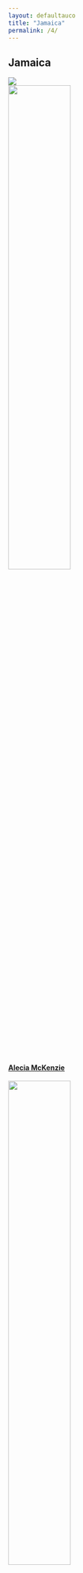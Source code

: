 ```yaml
---
layout: defaultauco
title: "Jamaica"
permalink: /4/
---
```

<div class="container-0">
    <div class="container-title">
        <span class="country"><h2>Jamaica</h2></span>
        <div class="photo-co">
          <img src="https://www.worldatlas.com/r/w768-q80/upload/b6/fd/7f/jm-01.png" >
    </div>
</div>
<!-- partial:index.partial.html -->
<div class="container">
  <div class="timeline clearfix">
  <div class="vertical-line">
 <div id="post-1" class="vesti-col timeline-post">
      <div class="vesti-content-wrapper">
        <div class="photo">
          <img src="https://www.babelio.com/users/AVT_Alecia-Mckenzie_6171.jpg" width="50%" height="50%">
          <div class="vesti-date-wrapper">
            <div class="vesti-date">
            </div>
          </div>
        </div>
        <div class="vesti-desc">
          <a class="desc-a" href="#">
            <h4><a href="{{ site.baseurl }}/amckenzie/">Alecia McKenzie</a></h4>
          </a>
        </div>
      </div>
    </div>
    <div id="post-2" class="vesti-col timeline-post">
   <div class="vesti-content-wrapper">
     <div class="photo">
       <img src="https://www.greenlightbookstore.com/sites/greenlightbookstore.com/files/adaptivetheme/Arthurs%2C%20Alexia%20crop.jpg" width="50%" height="50%">
       <div class="vesti-date-wrapper">
         <div class="vesti-date">
         </div>
       </div>
     </div>
     <div class="vesti-desc">
       <a class="desc-a" href="#">
         <h4><a href="{{ site.baseurl }}/aarthurs/">Alexia Arthurs</a></h4>
       </a>
     </div>
   </div>
 </div>
  <div id="post-3" class="vesti-col timeline-post">
   <div class="vesti-content-wrapper">
     <div class="photo">
       <img src="https://www.telegraph.co.uk/multimedia/archive/02281/groskop_main_2281756b.jpg" width="50%" height="50%">
       <div class="vesti-date-wrapper">
         <div class="vesti-date">
         </div>
       </div>
     </div>
     <div class="vesti-desc">
       <a class="desc-a" href="#">
         <h4><a href="{{ site.baseurl }}/astuart/">Andrea Stuart</a></h4>
       </a>
     </div>
   </div>
 </div>
 <div id="post-4" class="vesti-col timeline-post">
    <div class="vesti-content-wrapper">
      <div class="photo">
        <img src="https://m.media-amazon.com/images/M/MV5BNmQyZDU1ZGQtMmVjYy00NDFmLWI4NDQtZmU4YzAyMTJjYWE3XkEyXkFqcGdeQXVyMjY3MDk1ODA@._V1_.jpg" width="50%" height="50%">
        <div class="vesti-date-wrapper">
          <div class="vesti-date">
          </div>
        </div>
      </div>
      <div class="vesti-desc">
        <a class="desc-a" href="#">
          <h4><a href="{{ site.baseurl }}/abromfield/">Asha Bromfield</a></h4>
        </a>
      </div>
    </div>
  </div>
  <div id="post-5" class="vesti-col timeline-post">
    <div class="vesti-content-wrapper">
      <div class="photo">
        <img src="https://t4.ftcdn.net/jpg/03/40/12/49/360_F_340124934_bz3pQTLrdFpH92ekknuaTHy8JuXgG7fi.jpg" width="50%" height="50%">
        <div class="vesti-date-wrapper">
          <div class="vesti-date">
          </div>
        </div>
      </div>
      <div class="vesti-desc">
        <a class="desc-a" href="#">
          <h4><a href="{{ site.baseurl }}/acsinclair/">Augustus C. Sinclair</a></h4>
        </a>
      </div>
    </div>
  </div>
<div id="post-6" class="vesti-col timeline-post">
    <div class="vesti-content-wrapper">
      <div class="photo">
        <img src="https://0.academia-photos.com/673764/235147/61006743/s200_barbara.lalla.jpg" width="50%" height="50%">
        <div class="vesti-date-wrapper">
          <div class="vesti-date">
          </div>
        </div>
      </div>
      <div class="vesti-desc">
        <a class="desc-a" href="#">
          <h4><a href="{{ site.baseurl }}/blalla/">Barbara Lalla</a></h4>
        </a>
      </div>
    </div>
  </div>
<div id="post-7" class="vesti-col timeline-post">
    <div class="vesti-content-wrapper">
      <div class="photo">
        <img src="https://www.peepaltreepress.com/sites/default/files/styles/author_large/public/Christine%20Craig.jpg?itok=TMos-1WX" width="50%" height="50%">
        <div class="vesti-date-wrapper">
          <div class="vesti-date">
          </div>
        </div>
      </div>
      <div class="vesti-desc">
        <a class="desc-a" href="#">
          <h4><a href="{{ site.baseurl }}/ccraig/">Christine Craig</a></h4>
        </a>
      </div>
    </div>
  </div>
<div id="post-8" class="vesti-col timeline-post">
    <div class="vesti-content-wrapper">
      <div class="photo">
        <img src="https://t4.ftcdn.net/jpg/03/40/12/49/360_F_340124934_bz3pQTLrdFpH92ekknuaTHy8JuXgG7fi.jpg" width="50%" height="50%">
        <div class="vesti-date-wrapper">
          <div class="vesti-date">
          </div>
        </div>
      </div>
      <div class="vesti-desc">
        <a class="desc-a" href="#">
          <h4><a href="{{ site.baseurl }}/cthompson/">Claude Thompson</a></h4>
        </a>
      </div>
    </div>
  </div>
<div id="post-9" class="vesti-col timeline-post">
        <div class="vesti-content-wrapper">
          <div class="photo">
            <img src="https://t4.ftcdn.net/jpg/03/40/12/49/360_F_340124934_bz3pQTLrdFpH92ekknuaTHy8JuXgG7fi.jpg" width="50%" height="50%">
            <div class="vesti-date-wrapper">
              <div class="vesti-date">
              </div>
            </div>
          </div>
          <div class="vesti-desc">
            <a class="desc-a" href="#">
              <h4><a href="{{ site.baseurl }}/crwilliams/">Cynric R. Williams</a></h4>
            </a>
          </div>
        </div>
      </div>
<div id="post-10" class="vesti-col timeline-post">
            <div class="vesti-content-wrapper">
              <div class="photo">
                <img src="https://3.bp.blogspot.com/-05FVZ-58sIs/W3YQqAW9zdI/AAAAAAAADmk/QZw0OK9eUekEDBuCEM6vcNTOdJ86qNNygCLcBGAs/s1600/dennis%2Bscott.jpg" width="50%" height="50%">
                <div class="vesti-date-wrapper">
                  <div class="vesti-date">
                  </div>
                </div>
              </div>
              <div class="vesti-desc">
                <a class="desc-a" href="#">
                  <h4><a href="{{ site.baseurl }}/dscott/">Dennis Scott</a></h4>
                </a>
              </div>
            </div>
          </div>
<div id="post-11" class="vesti-col timeline-post">
    <div class="vesti-content-wrapper">
      <div class="photo">
        <img src="https://globalsocialtheory.org/wp-content/uploads/2019/07/Edith-Clarke-2.jpg.png" width="50%" height="50%">
        <div class="vesti-date-wrapper">
          <div class="vesti-date">
          </div>
        </div>
      </div>
      <div class="vesti-desc">
        <a class="desc-a" href="#">
          <h4><a href="{{ site.baseurl }}/eclarke/">Edith Clarke</a></h4>
        </a>
      </div>
    </div>
  </div>
  <div id="post-12" class="vesti-col timeline-post">
    <div class="vesti-content-wrapper">
      <div class="photo">
        <img src="https://www.amacad.org/sites/default/files/person/headshots/Baugh_Headshot.jpg" width="50%" height="50%">
        <div class="vesti-date-wrapper">
          <div class="vesti-date">
          </div>
        </div>
      </div>
      <div class="vesti-desc">
        <a class="desc-a" href="#">
          <h4><a href="{{ site.baseurl }}/ebaugh/">Edward Baugh</a></h4>
        </a>
      </div>
    </div>
  </div>
<div id="post-13" class="vesti-col timeline-post">
         <div class="vesti-content-wrapper">
           <div class="photo">
             <img src="https://upload.wikimedia.org/wikipedia/commons/thumb/a/aa/Erna_Brodber.jpg/220px-Erna_Brodber.jpg" width="50%" height="50%">
             <div class="vesti-date-wrapper">
               <div class="vesti-date">
               </div>
             </div>
           </div>
           <div class="vesti-desc">
             <a class="desc-a" href="#">
             <h4><a href="{{ site.baseurl }}/ebrodber/">Erna Brodber</a></h4>
             </a>
           </div>
         </div>
       </div>
<div id="post-14" class="vesti-col timeline-post">
         <div class="vesti-content-wrapper">
           <div class="photo">
             <img src="https://upload.wikimedia.org/wikipedia/commons/6/61/Evan_Jones.jpg" width="50%" height="50%">
             <div class="vesti-date-wrapper">
               <div class="vesti-date">
               </div>
             </div>
           </div>
           <div class="vesti-desc">
             <a class="desc-a" href="#">
             <h4><a href="{{ site.baseurl }}/ejones/">Evan Jones</a></h4>
             </a>
           </div>
         </div>
       </div>
  <div id="post-15" class="vesti-col timeline-post">
    <div class="vesti-content-wrapper">
      <div class="photo">
        <img src="https://i0.wp.com/nlj.gov.jm/wp-content/uploads/2017/04/everard_palmer.jpg?w=327&ssl=1" width="50%" height="50%">
        <div class="vesti-date-wrapper">
     <div class="vesti-date">
        </div>
      </div>
    </div>
      <div class="vesti-desc">
        <a class="desc-a" href="#">
          <h4><a href="{{ site.baseurl }}/epalmer/">Everard C. Palmer</a></h4>
        </a>
      </div>
    </div>
  </div>
<div id="post-16" class="vesti-col timeline-post">
    <div class="vesti-content-wrapper">
      <div class="photo">
        <img src="https://www.peepaltreepress.com/sites/default/files/styles/author_large/public/george%20campbell_0.jpg?itok=Au4IlZoS" width="50%" height="50%">
        <div class="vesti-date-wrapper">
     <div class="vesti-date">
        </div>
      </div>
    </div>
      <div class="vesti-desc">
        <a class="desc-a" href="#">
          <h4><a href="{{ site.baseurl }}/gcampbell/">George Campbell</a></h4>
        </a>
      </div>
    </div>
  </div>
<div id="post-17" class="vesti-col timeline-post">
    <div class="vesti-content-wrapper">
      <div class="photo">
        <img src="https://www.miamibookfair.com/wp-content/uploads/2017/10/philp_geoffrey.jpg" width="50%" height="50%">
        <div class="vesti-date-wrapper">
     <div class="vesti-date">
        </div>
      </div>
    </div>
      <div class="vesti-desc">
        <a class="desc-a" href="#">
          <h4><a href="{{ site.baseurl }}/gphilp/">Geoffrey Philp</a></h4>
        </a>
      </div>
    </div>
  </div>
  <div id="post-18" class="vesti-col timeline-post">
    <div class="vesti-content-wrapper">
      <div class="photo">
        <img src="https://cdn1.booknode.com/author_picture/955/herbert-g-de-lisser-954850-250-400.jpg" width="50%" height="50%">
        <div class="vesti-date-wrapper">
     <div class="vesti-date">
        </div>
      </div>
    </div>
      <div class="vesti-desc">
        <a class="desc-a" href="#">
          <h4><a href="{{ site.baseurl }}/hgdlisser/">Herbert George De Lisser</a></h4>
        </a>
      </div>
    </div>
  </div>
<div id="post-19" class="vesti-col timeline-post">
    <div class="vesti-content-wrapper">
      <div class="photo">
        <img src="https://upload.wikimedia.org/wikipedia/en/e/e6/Ira_Lunan_Ferguson.jpg" width="50%" height="50%">
        <div class="vesti-date-wrapper">
     <div class="vesti-date">
        </div>
      </div>
    </div>
      <div class="vesti-desc">
        <a class="desc-a" href="#">
          <h4><a href="{{ site.baseurl }}/ilferguson/">Ira Lunan Ferguson</a></h4>
        </a>
      </div>
    </div>
  </div>
<div id="post-20" class="vesti-col timeline-post">
        <div class="vesti-content-wrapper">
          <div class="photo">
            <img src="https://img.huffingtonpost.com/asset/5d02a135240000300f8fd4a8.jpeg?ops=scalefit_720_noupscale&format=webp" width="50%" height="50%">
            <div class="vesti-date-wrapper">
         <div class="vesti-date">
            </div>
          </div>
        </div>
          <div class="vesti-desc">
            <a class="desc-a" href="#">
              <h4><a href="{{ site.baseurl }}/jbreeze/">Jean Breeze</a></h4>
            </a>
          </div>
        </div>
      </div>
<div id="post-21" class="vesti-col timeline-post">
                <div class="vesti-content-wrapper">
                  <div class="photo">
                    <img src="https://t4.ftcdn.net/jpg/03/40/12/49/360_F_340124934_bz3pQTLrdFpH92ekknuaTHy8JuXgG7fi.jpg" width="50%" height="50%">
                    <div class="vesti-date-wrapper">
                 <div class="vesti-date">
                    </div>
                  </div>
                </div>
                  <div class="vesti-desc">
                    <a class="desc-a" href="#">
                      <h4><a href="{{ site.baseurl }}/jdcosta/">Jean D'Costa</a></h4>
                    </a>
                  </div>
                </div>
              </div>
<div id="post-22" class="vesti-col timeline-post">
                <div class="vesti-content-wrapper">
                  <div class="photo">
                    <img src="https://www.duniamagazine.com/wp-content/uploads/2014/06/jean-goulbourne-DUNIA.jpg" width="50%" height="50%">
                    <div class="vesti-date-wrapper">
                 <div class="vesti-date">
                    </div>
                  </div>
                </div>
                  <div class="vesti-desc">
                    <a class="desc-a" href="#">
                      <h4><a href="{{ site.baseurl }}/jgoulbourne/">Jean Goulbourne</a></h4>
                    </a>
                  </div>
                </div>
              </div>
    <div id="post-23" class="vesti-col timeline-post">
    <div class="vesti-content-wrapper">
      <div class="photo">
        <img src="https://t4.ftcdn.net/jpg/03/40/12/49/360_F_340124934_bz3pQTLrdFpH92ekknuaTHy8JuXgG7fi.jpg" width="50%" heigh="50%">
        <div class="vesti-date-wrapper">
     <div class="vesti-date">
        </div>
      </div>
    </div>
      <div class="vesti-desc">
        <a class="desc-a" href="#">
          <h4><a href="{{ site.baseurl }}/jbent/">Jennifer Bent</a></h4>
        </a>
      </div>
    </div>
  </div>
  <div id="post-24" class="vesti-col timeline-post">
    <div class="vesti-content-wrapper">
      <div class="photo">
        <img src="https://repeatingislands.files.wordpress.com/2018/12/jfigueroa.jpg" width="50%" heigh="50%">
        <div class="vesti-date-wrapper">
     <div class="vesti-date">
        </div>
      </div>
    </div>
      <div class="vesti-desc">
        <a class="desc-a" href="#">
          <h4><a href="{{ site.baseurl }}/jjfigueroa/">John J Figueroa</a></h4>
        </a>
      </div>
    </div>
  </div>
  <div id="post-25" class="vesti-col timeline-post">
  <div class="vesti-content-wrapper">
    <div class="photo">
      <img src="https://guardian.ng/wp-content/uploads/2018/04/Lindsay-Barrett-974x548.jpg" width="50%" heigh="50%">
      <div class="vesti-date-wrapper">
   <div class="vesti-date">
      </div>
    </div>
  </div>
    <div class="vesti-desc">
      <a class="desc-a" href="#">
        <h4><a href="{{ site.baseurl }}/lbarett/">Lindsay Barett</a></h4>
      </a>
    </div>
  </div>
</div>
<div id="post-26" class="vesti-col timeline-post">
  <div class="vesti-content-wrapper">
    <div class="photo">
      <img src="https://panamericanworld.com/en/wp-content/uploads/sites/2/2019/06/Lorna_Goodison_Tornto.jpg" width="50%" heigh="50%">
      <div class="vesti-date-wrapper">
   <div class="vesti-date">
      </div>
    </div>
  </div>
    <div class="vesti-desc">
      <a class="desc-a" href="#">
        <h4><a href="{{ site.baseurl }}/lgoodison/">Lorna Goodison</a></h4>
      </a>
    </div>
  </div>
</div>
<div id="post-27" class="vesti-col timeline-post">
<div class="vesti-content-wrapper">
  <div class="photo">
    <img src="https://images.squarespace-cdn.com/content/v1/60fae6b7bc290e498e60c336/1627217170745-IW160FLU01ZBPAH7K39D/profile+pic.jpeg?format=500w" width="50%" heigh="50%">
    <div class="vesti-date-wrapper">
 <div class="vesti-date">
    </div>
  </div>
</div>
  <div class="vesti-desc">
    <a class="desc-a" href="#">
      <h4><a href="{{ site.baseurl }}/mcard/"> Maisy Card</a></h4>
    </a>
  </div>
</div>
</div>
<div id="post-28" class="vesti-col timeline-post">
<div class="vesti-content-wrapper">
<div class="photo">
  <img src="https://www.colorado.edu/bfa/sites/default/files/styles/medium/public/people/marcia_douglas_097pc-1.jpg?itok=iUFgYmQV" width="50%" height="50%">
  <div class="vesti-date-wrapper">
<div class="vesti-date">
  </div>
</div>
</div>
<div class="vesti-desc">
  <a class="desc-a" href="#">
    <h4><a href="{{ site.baseurl }}/mdouglas/"> Marcia Douglas</a></h4>
  </a>
</div>
</div>
</div>
<div id="post-29" class="vesti-col timeline-post">
<div class="vesti-content-wrapper">
<div class="photo">
  <img src="https://t4.ftcdn.net/jpg/03/40/12/49/360_F_340124934_bz3pQTLrdFpH92ekknuaTHy8JuXgG7fi.jpg" width="50%" height="50%">
  <div class="vesti-date-wrapper">
<div class="vesti-date">
  </div>
</div>
</div>
<div class="vesti-desc">
  <a class="desc-a" href="#">
    <h4><a href="{{ site.baseurl }}/mrsquires/"> Maria Roberts-Squires</a></h4>
  </a>
</div>
</div>
</div>
<div id="post-30" class="vesti-col timeline-post">
<div class="vesti-content-wrapper">
<div class="photo">
  <img src="https://t4.ftcdn.net/jpg/03/40/12/49/360_F_340124934_bz3pQTLrdFpH92ekknuaTHy8JuXgG7fi.jpg" width="50%" height="50%">
  <div class="vesti-date-wrapper">
<div class="vesti-date">
  </div>
</div>
</div>
<div class="vesti-desc">
  <a class="desc-a" href="#">
    <h4><a href="{{ site.baseurl }}/mfarquharson/">May Farquharson</a></h4>
  </a>
</div>
</div>
</div>
<div id="post-31" class="vesti-col timeline-post">
    <div class="vesti-content-wrapper">
      <div class="photo">
        <img src="http://afropean.com/wp-content/uploads/2014/09/mervyn-morris-2-may-2014.jpg" width="50%" height="50%">
        <div class="vesti-date-wrapper">
          <div class="vesti-date">
          </div>
        </div>
      </div>
      <div class="vesti-desc">
        <a class="desc-a" href="#">
          <h4><a href="{{ site.baseurl }}/mmorris/">Mervyn Morris</a></h4>
        </a>
      </div>
    </div>
  </div>
   <div id="post-32" class="vesti-col timeline-post">
    <div class="vesti-content-wrapper">
      <div class="photo">
        <img src="https://2.bp.blogspot.com/_Ca61V1Z1LU0/THIiT8Oe4uI/AAAAAAAALQM/a6QKhY4f9gE/s1600/michael+smith+foto+3.jpg" width="50%" height="50%">
        <div class="vesti-date-wrapper">
          <div class="vesti-date">
          </div>
        </div>
      </div>
      <div class="vesti-desc">
        <a class="desc-a" href="#">
          <h4><a href="{{ site.baseurl }}/msmith/">Michael Smith</a></h4>
        </a>
      </div>
    </div>
  </div>
  <div id="post-33" class="vesti-col timeline-post">
     <div class="vesti-content-wrapper">
       <div class="photo">
         <img src="https://images.gr-assets.com/authors/1382538956p8/474878.jpg" width="50%" height="50%">
         <div class="vesti-date-wrapper">
           <div class="vesti-date">
           </div>
         </div>
       </div>
       <div class="vesti-desc">
         <a class="desc-a" href="#">
           <h4><a href="{{ site.baseurl }}/mthelwell/">Michael Thelwell</a></h4>
         </a>
       </div>
     </div>
   </div>
<div id="post-34" class="vesti-col timeline-post">
     <div class="vesti-content-wrapper">
       <div class="photo">
         <img src="https://upload.wikimedia.org/wikipedia/commons/7/74/Worldcon_75_in_Helsinki_2017_29.jpg" width="50%" height="50%">
         <div class="vesti-date-wrapper">
           <div class="vesti-date">
           </div>
         </div>
       </div>
       <div class="vesti-desc">
         <a class="desc-a" href="#">
           <h4><a href="{{ site.baseurl }}/nhopkinson/">Nalo Hopkinson</a></h4>
         </a>
       </div>
     </div>
   </div>
<div id="post-35" class="vesti-col timeline-post">
     <div class="vesti-content-wrapper">
       <div class="photo">
         <img src="https://t4.ftcdn.net/jpg/03/40/12/49/360_F_340124934_bz3pQTLrdFpH92ekknuaTHy8JuXgG7fi.jpg" width="50%" height="50%">
         <div class="vesti-date-wrapper">
           <div class="vesti-date">
           </div>
         </div>
       </div>
       <div class="vesti-desc">
         <a class="desc-a" href="#">
           <h4><a href="{{ site.baseurl }}/nroy/">Namba Roy</a></h4>
         </a>
       </div>
     </div>
   </div>
<div id="post-35" class="vesti-col timeline-post">
     <div class="vesti-content-wrapper">
       <div class="photo">
         <img src="https://images.gr-assets.com/authors/1397332349p5/251113.jpg" width="50%" height="50%">
         <div class="vesti-date-wrapper">
           <div class="vesti-date">
           </div>
         </div>
       </div>
       <div class="vesti-desc">
         <a class="desc-a" href="#">
           <h4><a href="{{ site.baseurl }}/osenior/">Olive Senior</a></h4>
         </a>
       </div>
     </div>
   </div>
<div id="post-35" class="vesti-col timeline-post">
     <div class="vesti-content-wrapper">
       <div class="photo">
         <img src="https://25xvvp9qksr39jp1815u6s1l-wpengine.netdna-ssl.com/wp-content/uploads/2021/02/Opal-Palmer-Adisa-1024x684.jpg" width="50%" height="50%">
         <div class="vesti-date-wrapper">
           <div class="vesti-date">
           </div>
         </div>
       </div>
       <div class="vesti-desc">
         <a class="desc-a" href="#">
           <h4><a href="{{ site.baseurl }}/opadisa/">Opal Palmer Adisa</a></h4>
         </a>
       </div>
     </div>
   </div>

   <div id="post-36" class="vesti-col timeline-post">
     <div class="vesti-content-wrapper">
       <div class="photo">
         <img src="https://static.wikia.nocookie.net/pennyspoetry/images/8/85/PamelaMordecai.jpg" width="50%" height="50%">
         <div class="vesti-date-wrapper">
           <div class="vesti-date">
           </div>
         </div>
       </div>
       <div class="vesti-desc">
         <a class="desc-a" href="#">
           <h4><a href="{{ site.baseurl }}/pmordecai/">Pamela Mordecai</a></h4>
         </a>
       </div>
     </div>
   </div>
   <div id="post-36" class="vesti-col timeline-post">
     <div class="vesti-content-wrapper">
       <div class="photo">
         <img src="https://upload.wikimedia.org/wikipedia/commons/a/a5/Portrait_of_Peter_Abrahams_LCCN2004662473_%28crop%29.jpg" width="50%" height="50%">
         <div class="vesti-date-wrapper">
           <div class="vesti-date">
           </div>
         </div>
       </div>
       <div class="vesti-desc">
         <a class="desc-a" href="#">
           <h4><a href="{{ site.baseurl }}/pabrahams/">Peter Abrahams</a></h4>
         </a>
       </div>
     </div>
   </div>
 <div id="post-37" class="vesti-col timeline-post">
     <div class="vesti-content-wrapper">
       <div class="photo">
         <img src="https://ran-s3.s3.amazonaws.com/petrinearcher.com/s3fs-public/images/pa-feature.jpg" width="50%" height="50%">
         <div class="vesti-date-wrapper">
           <div class="vesti-date">
           </div>
         </div>
       </div>
       <div class="vesti-desc">
         <a class="desc-a" href="#">
           <h4><a href="{{ site.baseurl }}/parcher/">Petrine Archer</a></h4>
         </a>
       </div>
     </div>
   </div>
 <div id="post-38" class="vesti-col timeline-post">
     <div class="vesti-content-wrapper">
       <div class="photo">
         <img src="https://t4.ftcdn.net/jpg/03/40/12/49/360_F_340124934_bz3pQTLrdFpH92ekknuaTHy8JuXgG7fi.jpg" width="50%" height="50%">
         <div class="vesti-date-wrapper">
           <div class="vesti-date">
           </div>
         </div>
       </div>
       <div class="vesti-desc">
         <a class="desc-a" href="#">
           <h4><a href="{{ site.baseurl }}/rlcaarons/">R. L. C. Aarons</a></h4>
         </a>
       </div>
     </div>
   </div>
 <div id="post-39" class="vesti-col timeline-post">
         <div class="vesti-content-wrapper">
           <div class="photo">
             <img src="https://www.peepaltreepress.com/sites/default/files/styles/author_large/public/Rachel%20Manley_1.jpg?itok=DFr3t7QJ" width="50%" height="50%">
             <div class="vesti-date-wrapper">
               <div class="vesti-date">
               </div>
             </div>
           </div>
           <div class="vesti-desc">
             <a class="desc-a" href="#">
               <h4><a href="{{ site.baseurl }}/rmanley/">Rachel Manley</a></h4>
             </a>
           </div>
         </div>
       </div>
 <div id="post-40" class="vesti-col timeline-post">
         <div class="vesti-content-wrapper">
           <div class="photo">
             <img src="http://idata.over-blog.com/0/57/55/67/Album-2/0086-photo-N.Roy.JPG" width="50%" height="50%">
             <div class="vesti-date-wrapper">
               <div class="vesti-date">
               </div>
             </div>
           </div>
           <div class="vesti-desc">
             <a class="desc-a" href="#">
               <h4><a href="{{ site.baseurl }}/rnamba/">Roy Namba</a></h4>
             </a>
           </div>
         </div>
       </div>
 <div id="post-41" class="vesti-col timeline-post">
             <div class="vesti-content-wrapper">
               <div class="photo">
                 <img src="https://saracollinsauthor.com/wp-content/uploads/2020/09/sara-collins-headshot-rebecca-davidson.jpg" width="50%" height="50%">
                 <div class="vesti-date-wrapper">
                   <div class="vesti-date">
                   </div>
                 </div>
               </div>
               <div class="vesti-desc">
                 <a class="desc-a" href="#">
                   <h4><a href="{{ site.baseurl }}/scollins/">Sara Collins</a></h4>
                 </a>
               </div>
             </div>
           </div>
 <div id="post-42" class="vesti-col timeline-post">
             <div class="vesti-content-wrapper">
               <div class="photo">
                 <img src="https://pbs.twimg.com/media/End6eeJW8AAzMn1.jpg" width="50%" height="50%">
                 <div class="vesti-date-wrapper">
                   <div class="vesti-date">
                   </div>
                 </div>
               </div>
               <div class="vesti-desc">
                 <a class="desc-a" href="#">
                   <h4><a href="{{ site.baseurl }}/swynter/">Sylvia Wynter</a></h4>
                 </a>
               </div>
             </div>
           </div>
 <div id="post-43" class="vesti-col timeline-post">
             <div class="vesti-content-wrapper">
               <div class="photo">
                 <img src="https://images.mubicdn.net/images/cast_member/41641/cache-375539-1538265762/image-w856.jpg?size=160x" width="50%" height="50%">
                 <div class="vesti-date-wrapper">
                   <div class="vesti-date">
                   </div>
                 </div>
               </div>
               <div class="vesti-desc">
                 <a class="desc-a" href="#">
                   <h4><a href="{{ site.baseurl }}/tdrhone/">Trevor D Rhone</a></h4>
                 </a>
               </div>
             </div>
           </div>
 <div id="post-44" class="vesti-col timeline-post">
     <div class="vesti-content-wrapper">
       <div class="photo">
         <img src="https://bluebanyanbooks.com/wp-content/uploads/2020/12/una-marson-thumb.jpg" width="50%" height="50%">
         <div class="vesti-date-wrapper">
           <div class="vesti-date">
           </div>
         </div>
       </div>
       <div class="vesti-desc">
         <a class="desc-a" href="#">
           <h4><a href="{{ site.baseurl }}/umarson/">Una Marson</a></h4>
         </a>
       </div>
     </div>
   </div>
 <div id="post-44" class="vesti-col timeline-post">
     <div class="vesti-content-wrapper">
       <div class="photo">
         <img src="https://images.squarespace-cdn.com/content/v1/5c6c7a309d41493e5e0500da/1593185429232-ULWTAOM3ZO6UBXIIUHZK/1.jpg?format=1000w" width="50%" height="50%">
         <div class="vesti-date-wrapper">
           <div class="vesti-date">
           </div>
         </div>
       </div>
       <div class="vesti-desc">
         <a class="desc-a" href="#">
           <h4><a href="{{ site.baseurl }}/vspence/">Vanessa Spence</a></h4>
         </a>
       </div>
     </div>
   </div>
   <div id="post-45" class="vesti-col timeline-post">
     <div class="vesti-content-wrapper">
       <div class="photo">
         <img src="https://images.gr-assets.com/authors/1436811625p8/166350.jpg" width="50%" height="50%">
         <div class="vesti-date-wrapper">
           <div class="vesti-date">
           </div>
         </div>
       </div>
       <div class="vesti-desc">
         <a class="desc-a" href="#">
           <h4><a href="{{ site.baseurl }}/vpollard/">Velma Pollard</a></h4>
         </a>
       </div>
     </div>
   </div>
   <div id="post-45" class="vesti-col timeline-post">
     <div class="vesti-content-wrapper">
       <div class="photo">
         <img src="https://t4.ftcdn.net/jpg/03/40/12/49/360_F_340124934_bz3pQTLrdFpH92ekknuaTHy8JuXgG7fi.jpg" width="50%" height="50%">
         <div class="vesti-date-wrapper">
           <div class="vesti-date">
           </div>
         </div>
       </div>
       <div class="vesti-desc">
         <a class="desc-a" href="#">
           <h4><a href="{{ site.baseurl }}/vjclarke/">Velta J Clarke</a></h4>
         </a>
       </div>
     </div>
   </div>
 <div id="post-46" class="vesti-col timeline-post">
          <div class="vesti-content-wrapper">
            <div class="photo">
              <img src="https://nlj.gov.jm/wp-content/uploads/2017/05/vic_reid-1080x1418.jpg" width="50%" height="50%">
              <div class="vesti-date-wrapper">
                <div class="vesti-date">
                </div>
              </div>
            </div>
            <div class="vesti-desc">
              <a class="desc-a" href="#">
              <h4><a href="{{ site.baseurl }}/vsreid/">Victor Stafford Reid</a></h4>
              </a>
            </div>
          </div>
        </div>
 <div id="post-46" class="vesti-col timeline-post">
          <div class="vesti-content-wrapper">
            <div class="photo">
              <img src="https://i2.wp.com/nlj.gov.jm/wp-content/uploads/2017/05/war.jpg" width="50%" height="50%">
              <div class="vesti-date-wrapper">
                <div class="vesti-date">
                </div>
              </div>
            </div>
            <div class="vesti-desc">
              <a class="desc-a" href="#">
              <h4><a href="{{ site.baseurl }}/waroberts/">Walter Adolphe Roberts</a></h4>
              </a>
            </div>
          </div>
        </div>
   <div id="post-47" class="vesti-col timeline-post">
     <div class="vesti-content-wrapper">
       <div class="photo">
         <img src="http://2.bp.blogspot.com/_Z0eKSiygSDw/StNjVrGqltI/AAAAAAAAA1A/s9pp69z9sUY/s400/20091011T200000-0500_161598_OBS_HERE_S_TO_YOU__WYCLIFFE_BENNETT_2.jpg" width="50%" height="50%">
         <div class="vesti-date-wrapper">
      <div class="vesti-date">
         </div>
       </div>
     </div>
       <div class="vesti-desc">
         <a class="desc-a" href="#">
           <h4><a href="{{ site.baseurl }}/wbennett/">Wycliffe Bennett</a></h4>
         </a>
       </div>
     </div>
   </div>
<!-- partial -->